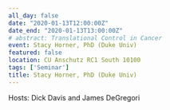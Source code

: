 ```yaml
---
all_day: false
date: "2020-01-13T12:00:00Z"
date_end: "2020-01-13T13:00:00Z"
# abstract: Translational Control in Cancer
event: Stacy Horner, PhD (Duke Univ)
featured: false
location: CU Anschutz RC1 South 10100 
tags: ['Seminar']
title: Stacy Horner, PhD (Duke Univ)
---
```

Hosts: Dick Davis and James DeGregori
